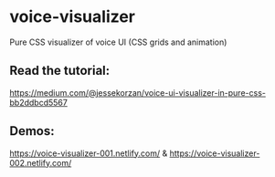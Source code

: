 # voice-visualizer
Pure CSS visualizer of voice UI (CSS grids and animation)

## Read the tutorial: 
https://medium.com/@jessekorzan/voice-ui-visualizer-in-pure-css-bb2ddbcd5567

## Demos:
https://voice-visualizer-001.netlify.com/ & https://voice-visualizer-002.netlify.com/
